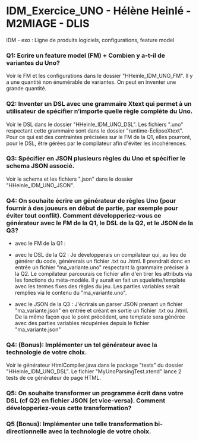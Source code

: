# IDM_Exercice_UNO - Hélène Heinlé - M2MIAGE - DLIS
IDM - exo : Ligne de produits logiciels, configurations, feature model 

### Q1: Ecrire un feature model (FM) + Combien y a-t-il de variantes du Uno? 
Voir le FM et les configurations dans le dossier "HHeinle_IDM_UNO_FM".
Il y a une quantité non énumérable de variantes. On peut en inventer une grande quantité.

### Q2: Inventer un DSL avec une grammaire Xtext qui permet à un utilisateur de spécifier n’importe quelle règle complète du Uno. 
Voir le DSL dans le dossier "HHeinle_IDM_UNO_DSL".
Les fichiers ".uno" respectant cette grammaire sont dans le dossier "runtime-EclipseXtext".
Pour ce qui est des contraintes précisées sur le FM de la Q1, elles pourront, pour le DSL, être gérées par le compilateur afin d'éviter les incohérences.

### Q3: Spécifier en JSON plusieurs règles du Uno et spécifier le schema JSON associé. 
Voir le schema et les fichiers ".json" dans le dossier "HHeinle_IDM_UNO_JSON".

### Q4: On souhaite écrire un générateur de règles Uno (pour fournir à des joueurs en début de partie, par exemple pour éviter tout conflit). Comment développeriez-vous ce générateur avec le FM de la Q1, le DSL de la Q2, et le JSON de la Q3?
  * avec le FM de la Q1 :
  
  
  * avec le DSL de la Q2 :
  Je développerais un compilateur qui, au lieu de générer du code, générerais un fichier .txt ou .html. Il prendrait donc en entrée un fichier "ma_variante.uno" respectant la grammaire préciser à la Q2. Le compilateur parcourais ce fichier afin d'en tirer les attributs via les fonctions du méta-modèle. Il y aurait en fait un squelette/template avec les termes fixes des règles du jeu. Les parties variables serait remplies via le contenu du "ma_variante.uno".
  
  * avec le JSON de la Q3 :
  J'écrirais un parser JSON prenant un fichier "ma_variante.json" en entrée et créant en sortie un fichier .txt ou .html. De la même façon que le point précédent, une template sera générée avec des parties variables récupérées depuis le fichier "ma_variante.json"

### Q4: (Bonus): Implémenter un tel générateur avec la technologie de votre choix.
Voir le générateur HtmlCompiler.java dans le package "tests" du dossier "HHeinle_IDM_UNO_DSL". Le fichier "MyUnoParsingTest.xtend" lance 2 tests de ce générateur de page HTML.

### Q5: On souhaite transformer un programme écrit dans votre DSL (cf Q2) en fichier JSON (et vice-versa). Comment développeriez-vous cette transformation? 

### Q5 (Bonus): Implémenter une telle transformation bi-directionnelle avec la technologie de votre choix.


